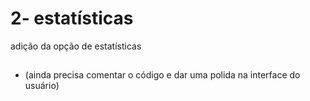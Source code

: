# 2- estatísticas
adição da opção de estatísticas

##
- (ainda precisa comentar o código e dar uma polida na interface do usuário)
